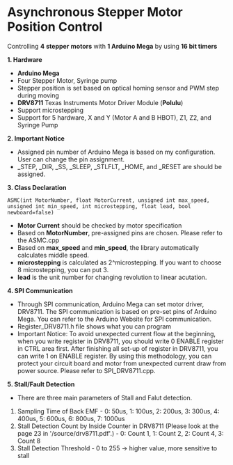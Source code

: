 # Asynchronous Stepper Motor Position Control
Controlling __4__ __stepper__ __motors__ with **1 Arduino Mega** by using **16 bit timers**

**1. Hardware**
- **Arduino Mega**
- Four Stepper Motor, Syringe pump
- Stepper position is set based on optical homing sensor and PWM step during moving
- __DRV8711__ Texas Instruments Motor Driver Module (**Polulu**)
- Support microstepping
- Support for 5 hardware, X and Y (Motor A and B HBOT), Z1, Z2, and Syringe Pump 


**2. Important Notice**
- Assigned pin number of Arduino Mega is based on my configuration. User can change the pin assignment.
- _STEP, _DIR, _SS, _SLEEP, _STLFLT, _HOME, and _RESET are should be assigned.

**3. Class Declaration**
    
    ASMC(int MotorNumber, float MotorCurrent, unsigned int max_speed, unsigned int min_speed, int microstepping, float lead, bool newboard=false) 

- **Motor Current** should be checked by motor specification
- Based on **MotorNumber**, pre-assigned pins are chosen. Please refer to the ASMC.cpp
- Based on **max_speed** and **min_speed**, the library automatically calculates middle speed.
- **microstepping** is calculated as 2^microstepping. If you want to choose 8 microstepping, you can put 3.
- **lead** is the unit number for changing revolution to linear acutation.

**4. SPI Communication**

- Through SPI communication, Arduino Mega can set motor driver, DRV8711. The SPI communication is based on pre-set pins of Arduino Mega.
You can refer to the Arduino Website for SPI communication.
- Register_DRV8711.h file shows what you can program
- Important Notice: To avoid unexpected current flow at the beginning, when you write register in DRV8711, you should write 0 ENABLE register in CTRL area first.
After finishing all set-up of register in DRV8711, you can write 1 on ENABLE register.
By using this methodology, you can protect your circuit board and motor from unexpected current draw from power source.
Please refer to SPI_DRV8711.cpp.

**5. Stall/Fault Detection**
- There are three main parameters of Stall and Falut detection.
1) Sampling Time of Back EMF - 0: 50us, 1: 100us, 2: 200us, 3: 300us, 4: 400us, 5: 600us, 6: 800us, 7: 1000us
2) Stall Detection Count by Inside Counter in DRV8711 (Please look at the page 23 in '/source/drv8711.pdf'.) - 0: Count 1, 1: Count 2, 2: Count 4, 3: Count 8 
3) Stall Detection Threshold - 0 to 255 -> higher value, more sensitive to stall

